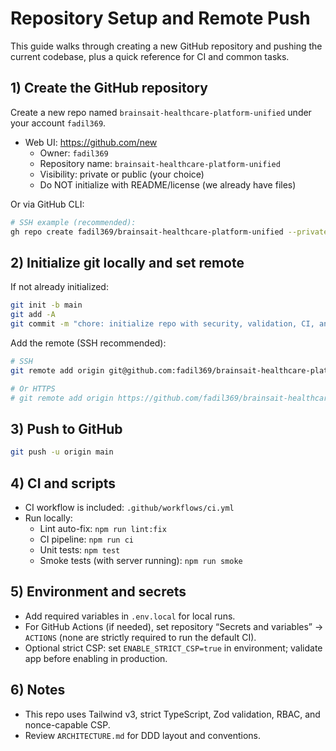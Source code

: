 # Repository Setup and Remote Push

This guide walks through creating a new GitHub repository and pushing the current codebase, plus a quick reference for CI and common tasks.

## 1) Create the GitHub repository

Create a new repo named `brainsait-healthcare-platform-unified` under your account `fadil369`.

- Web UI: https://github.com/new
  - Owner: `fadil369`
  - Repository name: `brainsait-healthcare-platform-unified`
  - Visibility: private or public (your choice)
  - Do NOT initialize with README/license (we already have files)

Or via GitHub CLI:

```bash
# SSH example (recommended):
gh repo create fadil369/brainsait-healthcare-platform-unified --private --source . --remote origin --disable-issues --disable-wiki
```

## 2) Initialize git locally and set remote

If not already initialized:

```bash
git init -b main
git add -A
git commit -m "chore: initialize repo with security, validation, CI, and docs"
```

Add the remote (SSH recommended):

```bash
# SSH
git remote add origin git@github.com:fadil369/brainsait-healthcare-platform-unified.git

# Or HTTPS
# git remote add origin https://github.com/fadil369/brainsait-healthcare-platform-unified.git
```

## 3) Push to GitHub

```bash
git push -u origin main
```

## 4) CI and scripts

- CI workflow is included: `.github/workflows/ci.yml`
- Run locally:
  - Lint auto-fix: `npm run lint:fix`
  - CI pipeline: `npm run ci`
  - Unit tests: `npm test`
  - Smoke tests (with server running): `npm run smoke`

## 5) Environment and secrets

- Add required variables in `.env.local` for local runs.
- For GitHub Actions (if needed), set repository “Secrets and variables” → `ACTIONS` (none are strictly required to run the default CI).
- Optional strict CSP: set `ENABLE_STRICT_CSP=true` in environment; validate app before enabling in production.

## 6) Notes

- This repo uses Tailwind v3, strict TypeScript, Zod validation, RBAC, and nonce-capable CSP.
- Review `ARCHITECTURE.md` for DDD layout and conventions.

